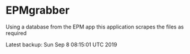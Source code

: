 # EPMgrabber
Using a database from the EPM app this application scrapes the files as required


Latest backup: Sun Sep 8 08:15:01 UTC 2019
